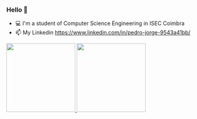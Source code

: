 ### Hello 👋

- 💻 I'm a student of Computer Science Engineering in ISEC Coimbra
- 📫 My Linkedin https://www.linkedin.com/in/pedro-jorge-9543a41bb/

<div>
  <a href="https://github.com/pedrojorge188">
  <img height="180em" src="https://github-readme-stats.vercel.app/api?username=pedrojorge188&show_icons=true&theme=dark&include_all_commits=true&count_private=true"/>
    <img height="180em" src="https://github-readme-stats.vercel.app/api/top-langs/?username=pedrojorge188&layout=compact&langs_count=16&theme=dark&count_private=true"/>
